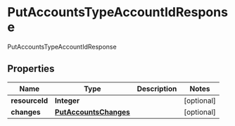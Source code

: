 

# PutAccountsTypeAccountIdResponse

PutAccountsTypeAccountIdResponse
## Properties

Name | Type | Description | Notes
------------ | ------------- | ------------- | -------------
**resourceId** | **Integer** |  |  [optional]
**changes** | [**PutAccountsChanges**](PutAccountsChanges.md) |  |  [optional]



